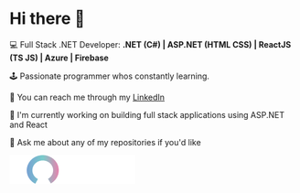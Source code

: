# Hi there 👋

💻 Full Stack .NET Developer: **.NET (C#) | ASP.NET (HTML CSS) | ReactJS (TS JS) | Azure | Firebase**

🕹 Passionate programmer whos constantly learning.

📱 You can reach me through my [LinkedIn](https://www.linkedin.com/in/kimi-andersson-bb1118263/)

🔭 I'm currently working on building full stack applications using ASP.NET and React

💬 Ask me about any of my repositories if you'd like




![soitta](/lOGO.png)


<!--
**kimi12311/kimi12311** is a ✨ _special_ ✨ repository because its `README.md` (this file) appears on your GitHub profile.

Here are some ideas to get you started:

- 🔭 I’m currently working on ...
- 🌱 I’m currently learning ...
- 👯 I’m looking to collaborate on ...
- 🤔 I’m looking for help with ...
- 💬 Ask me about ...
- 📫 How to reach me: ...
- 😄 Pronouns: ...
- ⚡ Fun fact: ...
-->
